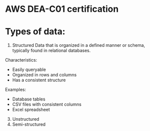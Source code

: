 # AWS DEA-C01 certification
# Types of data:
1. Structured
Data that is organized in a 
defined manner or schema, typically 
found in relational databases.

Characteristics: 
- Easily queryable
- Organized in rows and columns
- Has a consistent structure
  
Examples:
- Database tables
- CSV files with consistent columns
- Excel spreadsheet
  
3. Unstructured
4. Semi-structured 
